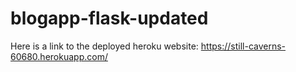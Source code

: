 # blogapp-flask-updated
Here is a link to the deployed heroku website: https://still-caverns-60680.herokuapp.com/
